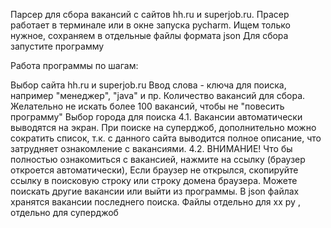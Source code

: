 Парсер для сбора вакансий с сайтов hh.ru и superjob.ru. Прасер работает в терминале или в окне запуска pycharm. Ищем только нужное, сохраняем в отдельные файлы формата json Для сбора запустите программу

Работа программы по шагам:

Выбор сайта hh.ru и superjob.ru
Ввод слова - ключа для поиска, например "менеджер", "java" и пр.
Количество вакансий для сбора. Желательно не искать более 100 вакансий, чтобы не "повесить программу"
Выбор города для поиска 4.1. Вакансии автоматически выводятся на экран. При поиске на суперджоб, дополнительно можно сократить список, т.к. с данного сайта выводится полное описание, что затрудняет ознакомление с вакансиями. 4.2. ВНИМАНИЕ! Что бы полностью ознакомиться с вакансией, нажмите на ссылку (браузер откроется автоматически), Если браузер не открылся, скопируйте ссылку в поисковую строку или строку домена браузера.
Можете поискать другие вакансии или выйти из программы.
В json файлах хранятся вакансии последнего поиска. Файлы отдельно для хх ру , отдельно для суперджоб